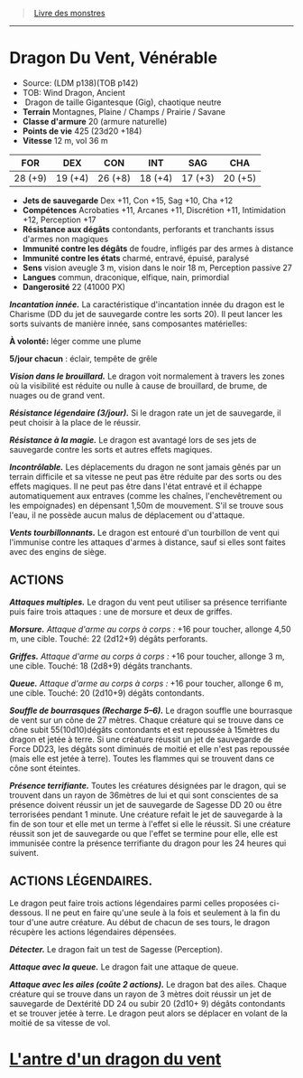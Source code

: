 ﻿> [Livre des monstres](tome_of_beasts.md)

---

# Dragon Du Vent, Vénérable

- Source: (LDM p138)(TOB p142)
- TOB: Wind Dragon, Ancient
-  Dragon de taille Gigantesque (Gig), chaotique neutre
- **Terrain** Montagnes, Plaine / Champs / Prairie / Savane
- **Classe d'armure** 20 (armure naturelle)
- **Points de vie** 425 (23d20 +184)
- **Vitesse** 12 m, vol 36 m

|FOR|DEX|CON|INT|SAG|CHA|
|---|---|---|---|---|---|
|28 (+9)|19 (+4)|26 (+8)|18 (+4)|17 (+3)|20 (+5)|

- **Jets de sauvegarde** Dex +11, Con +15, Sag +10, Cha +12
- **Compétences** Acrobaties +11, Arcanes +11, Discrétion +11, Intimidation +12, Perception +17
- **Résistance aux dégâts** contondants, perforants et tranchants issus d'armes non magiques
- **Immunité contre les dégâts** de foudre, infligés par des armes à distance
- **Immunité contre les états** charmé, entravé, épuisé, paralysé
- **Sens** vision aveugle 3 m, vision dans le noir 18 m, Perception passive 27
- **Langues** commun, draconique, elfique, nain, primordial
- **Dangerosité** 22 (41000 PX)

**_Incantation innée._** La caractéristique d'incantation innée du dragon est le Charisme (DD du jet de sauvegarde contre les sorts 20). Il peut lancer les sorts suivants de manière innée, sans composantes matérielles:

**À volonté:** léger comme une plume

**5/jour chacun** : éclair, tempête de grêle

**_Vision dans le brouillard._** Le dragon voit normalement à travers les zones où la visibilité est réduite ou nulle à cause de brouillard, de brume, de nuages ou de grand vent.

**_Résistance légendaire (3/jour)._** Si le dragon rate un jet de sauvegarde, il peut choisir à la place de le réussir.

**_Résistance à la magie._** Le dragon est avantagé lors de ses jets de sauvegarde contre les sorts et autres effets magiques.

**_Incontrôlable._** Les déplacements du dragon ne sont jamais gênés par un terrain difficile et sa vitesse ne peut pas être réduite par des sorts ou des effets magiques. Il ne peut pas être dans l'état entravé et il échappe automatiquement aux entraves (comme les chaînes, l'enchevêtrement ou les empoignades) en dépensant 1,50m de mouvement. S'il se trouve sous l'eau, il ne possède aucun malus de déplacement ou d'attaque.

**_Vents tourbillonnants._** Le dragon est entouré d'un tourbillon de vent qui l'immunise contre les attaques d'armes à distance, sauf si elles sont faites avec des engins de siège.

## ACTIONS

**_Attaques multiples._** Le dragon du vent peut utiliser sa présence terrifiante puis faire trois attaques : une de morsure et deux de griffes.

**_Morsure._** _Attaque d'arme au corps à corps :_ +16 pour toucher, allonge 4,50 m, une cible. Touché: 22 (2d12+9) dégâts perforants.

**_Griffes._** _Attaque d'arme au corps à corps :_ +16 pour toucher, allonge 3 m, une cible. Touché: 18 (2d8+9) dégâts tranchants.

**_Queue._** _Attaque d'arme au corps à corps :_ +16 pour toucher, allonge 6 m, une cible. Touché: 20 (2d10+9) dégâts contondants.

**_Souffle de bourrasques (Recharge 5–6)._** Le dragon souffle une bourrasque de vent sur un cône de 27 mètres. Chaque créature qui se trouve dans ce cône subit 55(10d10)dégâts contondants et est repoussée à 15mètres du dragon et jetée à terre. Si une créature réussit un jet de sauvegarde de Force DD23, les dégâts sont diminués de moitié et elle n'est pas repoussée (mais elle est jetée à terre). Toutes les flammes qui se trouvent dans ce cône sont éteintes.

**_Présence terrifiante._** Toutes les créatures désignées par le dragon, qui se trouvent dans un rayon de 36mètres de lui et qui sont conscientes de sa présence doivent réussir un jet de sauvegarde de Sagesse DD 20 ou être terrorisées pendant 1 minute. Une créature refait le jet de sauvegarde à la fin de son tour et elle met un terme à l'effet si elle le réussit. Si une créature réussit son jet de sauvegarde ou que l'effet se termine pour elle, elle est immunisée contre la présence terrifiante du dragon pour les 24 heures qui suivent.

## ACTIONS LÉGENDAIRES.

Le dragon peut faire trois actions légendaires parmi celles proposées ci-dessous. Il ne peut en faire qu'une seule à la fois et seulement à la fin du tour d'une autre créature. Au début de chacun de ses tours, le dragon récupère les actions légendaires dépensées.

**_Détecter._** Le dragon fait un test de Sagesse (Perception).

**_Attaque avec la queue._** Le dragon fait une attaque de queue.

**_Attaque avec les ailes (coûte 2 actions)._** Le dragon bat des ailes. Chaque créature qui se trouve dans un rayon de 3 mètres doit réussir un jet de sauvegarde de Dextérité DD 24 ou subir 20 (2d10+ 9) dégâts contondants et se trouver jetée à terre. Le dragon peut alors se déplacer en volant de la moitié de sa vitesse de vol.

# [L'antre d'un dragon du vent](tome_of_beasts_lantre_dun_dragon_du_vent.md)

